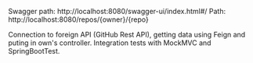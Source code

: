 Swagger path: http://localhost:8080/swagger-ui/index.html#/
Path: http://localhost:8080/repos/{owner}/{repo}

Connection to foreign API (GitHub Rest API), getting data using Feign and puting in own's controller.
Integration tests with MockMVC and SpringBootTest.
